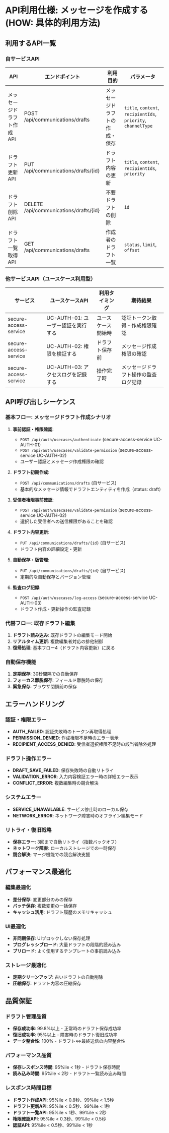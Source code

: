 # API利用仕様: メッセージを作成する (HOW: 具体的利用方法)

<!--
🎯 このファイルはIssue #146 API仕様WHAT/HOW分離統一化の一環で作成されました
📋 「HOW（どう使うか）」を定義します
👥 対象読者: 実装エンジニア
🔗 配置場所: usecases/create-message/api-usage.md

💡 「WHAT（何ができるか）」は以下で定義:
📄 サービス仕様: services/collaboration-facilitation-service/api/api-specification.md
👥 対象読者: API設計者・サービス連携者
🛠️ テンプレート: templates/dx-api-specification.md
-->

## 利用するAPI一覧

### 自サービスAPI
| API | エンドポイント | 利用目的 | パラメータ |
|-----|---------------|----------|-----------|
| メッセージドラフト作成API | POST /api/communications/drafts | メッセージドラフトの作成・保存 | `title`, `content`, `recipientIds`, `priority`, `channelType` |
| ドラフト更新API | PUT /api/communications/drafts/{id} | ドラフト内容の更新 | `title`, `content`, `recipientIds`, `priority` |
| ドラフト削除API | DELETE /api/communications/drafts/{id} | 不要ドラフトの削除 | `id` |
| ドラフト一覧取得API | GET /api/communications/drafts | 作成者のドラフト一覧 | `status`, `limit`, `offset` |

### 他サービスAPI（ユースケース利用型）
| サービス | ユースケースAPI | 利用タイミング | 期待結果 |
|---------|-----------------|---------------|----------|
| secure-access-service | UC-AUTH-01: ユーザー認証を実行する | ユースケース開始時 | 認証トークン取得・作成権限確認 |
| secure-access-service | UC-AUTH-02: 権限を検証する | ドラフト保存前 | メッセージ作成権限の確認 |
| secure-access-service | UC-AUTH-03: アクセスログを記録する | 操作完了時 | メッセージドラフト操作の監査ログ記録 |

## API呼び出しシーケンス

### 基本フロー: メッセージドラフト作成シナリオ

1. **事前認証・権限確認**:
   - `POST /api/auth/usecases/authenticate` (secure-access-service UC-AUTH-01)
   - `POST /api/auth/usecases/validate-permission` (secure-access-service UC-AUTH-02)
   - ユーザー認証とメッセージ作成権限の確認

2. **ドラフト初期作成**:
   - `POST /api/communications/drafts` (自サービス)
   - 基本的なメッセージ情報でドラフトエンティティを作成（status: draft）

3. **受信者権限事前確認**:
   - `POST /api/auth/usecases/validate-permission` (secure-access-service UC-AUTH-02)
   - 選択した受信者への送信権限があることを確認

4. **ドラフト内容更新**:
   - `PUT /api/communications/drafts/{id}` (自サービス)
   - ドラフト内容の詳細設定・更新

5. **自動保存・版管理**:
   - `PUT /api/communications/drafts/{id}` (自サービス)
   - 定期的な自動保存とバージョン管理

6. **監査ログ記録**:
   - `POST /api/auth/usecases/log-access` (secure-access-service UC-AUTH-03)
   - ドラフト作成・更新操作の監査記録

### 代替フロー: 既存ドラフト編集

1. **ドラフト読み込み**: 既存ドラフトの編集モード開始
2. **リアルタイム更新**: 複数編集者対応の排他制御
3. **復帰処理**: 基本フロー4（ドラフト内容更新）に戻る

### 自動保存機能

1. **定期保存**: 30秒間隔での自動保存
2. **フォーカス離脱保存**: フィールド離脱時の保存
3. **緊急保存**: ブラウザ閉鎖前の保存

## エラーハンドリング

### 認証・権限エラー
- **AUTH_FAILED**: 認証失敗時のトークン再取得処理
- **PERMISSION_DENIED**: 作成権限不足時のエラー表示
- **RECIPIENT_ACCESS_DENIED**: 受信者選択権限不足時の該当者除外処理

### ドラフト操作エラー
- **DRAFT_SAVE_FAILED**: 保存失敗時の自動リトライ
- **VALIDATION_ERROR**: 入力内容検証エラー時の詳細エラー表示
- **CONFLICT_ERROR**: 複数編集時の競合解決

### システムエラー
- **SERVICE_UNAVAILABLE**: サービス停止時のローカル保存
- **NETWORK_ERROR**: ネットワーク障害時のオフライン編集モード

### リトライ・復旧戦略
- **保存エラー**: 3回まで自動リトライ（指数バックオフ）
- **ネットワーク障害**: ローカルストレージでの一時保存
- **競合解決**: マージ機能での競合解決支援

## パフォーマンス最適化

### 編集最適化
- **差分保存**: 変更部分のみの保存
- **バッチ保存**: 複数変更の一括保存
- **キャッシュ活用**: ドラフト履歴のメモリキャッシュ

### UI最適化
- **非同期保存**: UIブロックしない保存処理
- **プログレッシブロード**: 大量ドラフトの段階的読み込み
- **プリロード**: よく使用するテンプレートの事前読み込み

### ストレージ最適化
- **定期クリーンアップ**: 古いドラフトの自動削除
- **圧縮保存**: ドラフト内容の圧縮保存

## 品質保証

### ドラフト管理品質
- **保存成功率**: 99.8%以上 - 正常時のドラフト保存成功率
- **復旧成功率**: 95%以上 - 障害時のドラフト復旧成功率
- **データ整合性**: 100% - ドラフト⇔最終送信の内容整合性

### パフォーマンス品質
- **保存レスポンス時間**: 95%ile < 1秒 - ドラフト保存時間
- **読み込み時間**: 95%ile < 2秒 - ドラフト一覧読み込み時間

### レスポンス時間目標
- **ドラフト作成API**: 95%ile < 0.8秒、99%ile < 1.5秒
- **ドラフト更新API**: 95%ile < 0.5秒、99%ile < 1秒
- **ドラフト一覧API**: 95%ile < 1秒、99%ile < 2秒
- **権限確認API**: 95%ile < 0.3秒、99%ile < 0.5秒
- **認証API**: 95%ile < 0.5秒、99%ile < 1秒